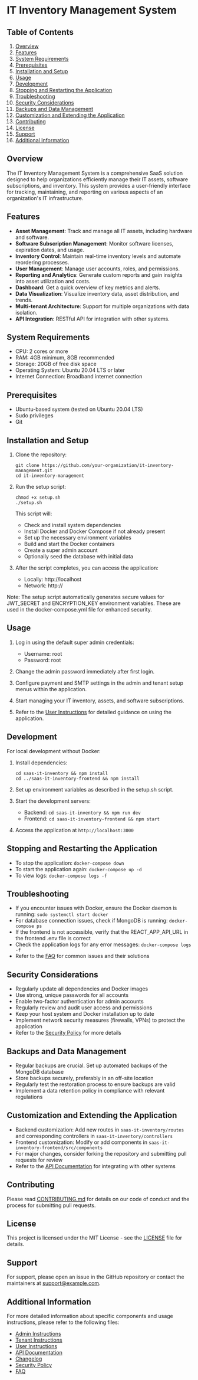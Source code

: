# IT Inventory Management System

## Table of Contents
1. [Overview](#overview)
2. [Features](#features)
3. [System Requirements](#system-requirements)
4. [Prerequisites](#prerequisites)
5. [Installation and Setup](#installation-and-setup)
6. [Usage](#usage)
7. [Development](#development)
8. [Stopping and Restarting the Application](#stopping-and-restarting-the-application)
9. [Troubleshooting](#troubleshooting)
10. [Security Considerations](#security-considerations)
11. [Backups and Data Management](#backups-and-data-management)
12. [Customization and Extending the Application](#customization-and-extending-the-application)
13. [Contributing](#contributing)
14. [License](#license)
15. [Support](#support)
16. [Additional Information](#additional-information)

## Overview

The IT Inventory Management System is a comprehensive SaaS solution designed to help organizations efficiently manage their IT assets, software subscriptions, and inventory. This system provides a user-friendly interface for tracking, maintaining, and reporting on various aspects of an organization's IT infrastructure.

## Features

- **Asset Management**: Track and manage all IT assets, including hardware and software.
- **Software Subscription Management**: Monitor software licenses, expiration dates, and usage.
- **Inventory Control**: Maintain real-time inventory levels and automate reordering processes.
- **User Management**: Manage user accounts, roles, and permissions.
- **Reporting and Analytics**: Generate custom reports and gain insights into asset utilization and costs.
- **Dashboard**: Get a quick overview of key metrics and alerts.
- **Data Visualization**: Visualize inventory data, asset distribution, and trends.
- **Multi-tenant Architecture**: Support for multiple organizations with data isolation.
- **API Integration**: RESTful API for integration with other systems.

## System Requirements

- CPU: 2 cores or more
- RAM: 4GB minimum, 8GB recommended
- Storage: 20GB of free disk space
- Operating System: Ubuntu 20.04 LTS or later
- Internet Connection: Broadband internet connection

## Prerequisites

- Ubuntu-based system (tested on Ubuntu 20.04 LTS)
- Sudo privileges
- Git

## Installation and Setup

1. Clone the repository:
   ```
   git clone https://github.com/your-organization/it-inventory-management.git
   cd it-inventory-management
   ```

2. Run the setup script:
   ```
   chmod +x setup.sh
   ./setup.sh
   ```

   This script will:
   - Check and install system dependencies
   - Install Docker and Docker Compose if not already present
   - Set up the necessary environment variables
   - Build and start the Docker containers
   - Create a super admin account
   - Optionally seed the database with initial data

3. After the script completes, you can access the application:
   - Locally: http://localhost
   - Network: http://<your-ip-address>

Note: The setup script automatically generates secure values for JWT_SECRET and ENCRYPTION_KEY environment variables. These are used in the docker-compose.yml file for enhanced security.

## Usage

1. Log in using the default super admin credentials:
   - Username: root
   - Password: root

2. Change the admin password immediately after first login.

3. Configure payment and SMTP settings in the admin and tenant setup menus within the application.

4. Start managing your IT inventory, assets, and software subscriptions.

5. Refer to the [User Instructions](UserInstructions.md) for detailed guidance on using the application.

## Development

For local development without Docker:

1. Install dependencies:
   ```
   cd saas-it-inventory && npm install
   cd ../saas-it-inventory-frontend && npm install
   ```

2. Set up environment variables as described in the setup.sh script.

3. Start the development servers:
   - Backend: `cd saas-it-inventory && npm run dev`
   - Frontend: `cd saas-it-inventory-frontend && npm start`

4. Access the application at `http://localhost:3000`

## Stopping and Restarting the Application

- To stop the application: `docker-compose down`
- To start the application again: `docker-compose up -d`
- To view logs: `docker-compose logs -f`

## Troubleshooting

- If you encounter issues with Docker, ensure the Docker daemon is running: `sudo systemctl start docker`
- For database connection issues, check if MongoDB is running: `docker-compose ps`
- If the frontend is not accessible, verify that the REACT_APP_API_URL in the frontend .env file is correct
- Check the application logs for any error messages: `docker-compose logs -f`
- Refer to the [FAQ](FAQ.md) for common issues and their solutions

## Security Considerations

- Regularly update all dependencies and Docker images
- Use strong, unique passwords for all accounts
- Enable two-factor authentication for admin accounts
- Regularly review and audit user access and permissions
- Keep your host system and Docker installation up to date
- Implement network security measures (firewalls, VPNs) to protect the application
- Refer to the [Security Policy](SECURITY.md) for more details

## Backups and Data Management

- Regular backups are crucial. Set up automated backups of the MongoDB database
- Store backups securely, preferably in an off-site location
- Regularly test the restoration process to ensure backups are valid
- Implement a data retention policy in compliance with relevant regulations

## Customization and Extending the Application

- Backend customization: Add new routes in `saas-it-inventory/routes` and corresponding controllers in `saas-it-inventory/controllers`
- Frontend customization: Modify or add components in `saas-it-inventory-frontend/src/components`
- For major changes, consider forking the repository and submitting pull requests for review
- Refer to the [API Documentation](docs/api-docs.md) for integrating with other systems

## Contributing

Please read [CONTRIBUTING.md](CONTRIBUTING.md) for details on our code of conduct and the process for submitting pull requests.

## License

This project is licensed under the MIT License - see the [LICENSE](LICENSE) file for details.

## Support

For support, please open an issue in the GitHub repository or contact the maintainers at support@example.com.

## Additional Information

For more detailed information about specific components and usage instructions, please refer to the following files:

- [Admin Instructions](AdminInstructions.md)
- [Tenant Instructions](TenantInstructions.md)
- [User Instructions](UserInstructions.md)
- [API Documentation](docs/api-docs.md)
- [Changelog](CHANGELOG.md)
- [Security Policy](SECURITY.md)
- [FAQ](FAQ.md)
